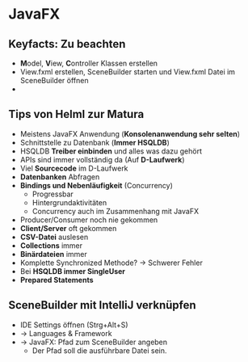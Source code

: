 # JavaFX
## Keyfacts: Zu beachten

- **M**odel, **V**iew, **C**ontroller Klassen erstellen
- View.fxml erstellen, SceneBuilder starten und View.fxml Datei im SceneBuilder öffnen 
- 

## Tips von Helml zur Matura
- Meistens JavaFX Anwendung (**Konsolenanwendung sehr selten**)
- Schnittstelle zu Datenbank (**Immer HSQLDB**)
- HSQLDB **Treiber einbinden** und alles was dazu gehört
- APIs sind immer vollständig da (Auf **D-Laufwerk**)
- Viel **Sourcecode** im D-Laufwerk
- **Datenbanken** Abfragen
- **Bindings und Nebenläufigkeit** (Concurrency)
  - Progressbar
  - Hintergrundaktivitäten
  - Concurrency auch im Zusammenhang mit JavaFX
- Producer/Consumer noch nie gekommen
- **Client/Server** oft gekommen
- **CSV-Datei** auslesen
- **Collections** immer
- **Binärdateien** immer
- Komplette Synchronized Methode? -> Schwerer Fehler
- Bei **HSQLDB immer SingleUser**
- **Prepared Statements**

## SceneBuilder mit IntelliJ verknüpfen
- IDE Settings öffnen (Strg+Alt+S)
- → Languages & Framework
- → JavaFX: Pfad zum SceneBuilder angeben
  - Der Pfad soll die ausführbare Datei sein.
